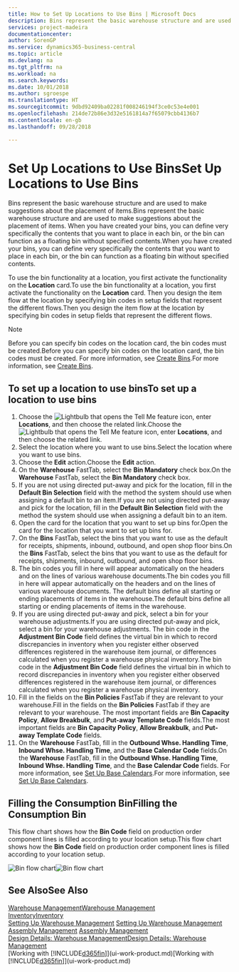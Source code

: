 ```yaml
---
title: How to Set Up Locations to Use Bins | Microsoft Docs
description: Bins represent the basic warehouse structure and are used to make suggestions about the placement of items. When you have created your bins, you can define very specifically the contents that you want to place in each bin, or the bin can function as a floating bin without specified contents.
services: project-madeira
documentationcenter: 
author: SorenGP
ms.service: dynamics365-business-central
ms.topic: article
ms.devlang: na
ms.tgt_pltfrm: na
ms.workload: na
ms.search.keywords: 
ms.date: 10/01/2018
ms.author: sgroespe
ms.translationtype: HT
ms.sourcegitcommit: 9dbd92409ba02281f008246194f3ce0c53e4e001
ms.openlocfilehash: 214de72b86e3d32e5161814a7f65079cbb4136b7
ms.contentlocale: en-gb
ms.lasthandoff: 09/28/2018

---
```

# <a name="set-up-locations-to-use-bins"></a><span data-ttu-id="7dcb8-104">Set Up Locations to Use Bins</span><span class="sxs-lookup"><span data-stu-id="7dcb8-104">Set Up Locations to Use Bins</span></span>
<span data-ttu-id="7dcb8-105">Bins represent the basic warehouse structure and are used to make suggestions about the placement of items.</span><span class="sxs-lookup"><span data-stu-id="7dcb8-105">Bins represent the basic warehouse structure and are used to make suggestions about the placement of items.</span></span> <span data-ttu-id="7dcb8-106">When you have created your bins, you can define very specifically the contents that you want to place in each bin, or the bin can function as a floating bin without specified contents.</span><span class="sxs-lookup"><span data-stu-id="7dcb8-106">When you have created your bins, you can define very specifically the contents that you want to place in each bin, or the bin can function as a floating bin without specified contents.</span></span>  

<span data-ttu-id="7dcb8-107">To use the bin functionality at a location, you first activate the functionality on the **Location** card.</span><span class="sxs-lookup"><span data-stu-id="7dcb8-107">To use the bin functionality at a location, you first activate the functionality on the **Location** card.</span></span> <span data-ttu-id="7dcb8-108">Then you design the item flow at the location by specifying bin codes in setup fields that represent the different flows.</span><span class="sxs-lookup"><span data-stu-id="7dcb8-108">Then you design the item flow at the location by specifying bin codes in setup fields that represent the different flows.</span></span>  

> [!NOTE]  
>  <span data-ttu-id="7dcb8-109">Before you can specify bin codes on the location card, the bin codes must be created.</span><span class="sxs-lookup"><span data-stu-id="7dcb8-109">Before you can specify bin codes on the location card, the bin codes must be created.</span></span> <span data-ttu-id="7dcb8-110">For more information, see [Create Bins](warehouse-how-to-create-individual-bins.md).</span><span class="sxs-lookup"><span data-stu-id="7dcb8-110">For more information, see [Create Bins](warehouse-how-to-create-individual-bins.md).</span></span>  

## <a name="to-set-up-a-location-to-use-bins"></a><span data-ttu-id="7dcb8-111">To set up a location to use bins</span><span class="sxs-lookup"><span data-stu-id="7dcb8-111">To set up a location to use bins</span></span>  
1.  <span data-ttu-id="7dcb8-112">Choose the ![Lightbulb that opens the Tell Me feature](media/ui-search/search_small.png "Tell me what you want to do") icon, enter **Locations**, and then choose the related link.</span><span class="sxs-lookup"><span data-stu-id="7dcb8-112">Choose the ![Lightbulb that opens the Tell Me feature](media/ui-search/search_small.png "Tell me what you want to do") icon, enter **Locations**, and then choose the related link.</span></span>  
2.  <span data-ttu-id="7dcb8-113">Select the location where you want to use bins.</span><span class="sxs-lookup"><span data-stu-id="7dcb8-113">Select the location where you want to use bins.</span></span>  
3.  <span data-ttu-id="7dcb8-114">Choose the **Edit** action.</span><span class="sxs-lookup"><span data-stu-id="7dcb8-114">Choose the **Edit** action.</span></span>  
4.  <span data-ttu-id="7dcb8-115">On the **Warehouse** FastTab, select the **Bin Mandatory** check box.</span><span class="sxs-lookup"><span data-stu-id="7dcb8-115">On the **Warehouse** FastTab, select the **Bin Mandatory** check box.</span></span>  
5.  <span data-ttu-id="7dcb8-116">If you are not using directed put-away and pick for the location, fill in the **Default Bin Selection** field with the method the system should use when assigning a default bin to an item.</span><span class="sxs-lookup"><span data-stu-id="7dcb8-116">If you are not using directed put-away and pick for the location, fill in the **Default Bin Selection** field with the method the system should use when assigning a default bin to an item.</span></span>  
6.  <span data-ttu-id="7dcb8-117">Open the card for the location that you want to set up bins for.</span><span class="sxs-lookup"><span data-stu-id="7dcb8-117">Open the card for the location that you want to set up bins for.</span></span>
7.  <span data-ttu-id="7dcb8-118">On the **Bins** FastTab, select the bins that you want to use as the default for receipts, shipments, inbound, outbound, and open shop floor bins.</span><span class="sxs-lookup"><span data-stu-id="7dcb8-118">On the **Bins** FastTab, select the bins that you want to use as the default for receipts, shipments, inbound, outbound, and open shop floor bins.</span></span>  
8.  <span data-ttu-id="7dcb8-119">The bin codes you fill in here will appear automatically on the headers and on the lines of various warehouse documents.</span><span class="sxs-lookup"><span data-stu-id="7dcb8-119">The bin codes you fill in here will appear automatically on the headers and on the lines of various warehouse documents.</span></span> <span data-ttu-id="7dcb8-120">The default bins define all starting or ending placements of items in the warehouse.</span><span class="sxs-lookup"><span data-stu-id="7dcb8-120">The default bins define all starting or ending placements of items in the warehouse.</span></span>  
9.  <span data-ttu-id="7dcb8-121">If you are using directed put-away and pick, select a bin for your warehouse adjustments.</span><span class="sxs-lookup"><span data-stu-id="7dcb8-121">If you are using directed put-away and pick, select a bin for your warehouse adjustments.</span></span> <span data-ttu-id="7dcb8-122">The bin code in the **Adjustment Bin Code** field defines the virtual bin in which to record discrepancies in inventory when you register either observed differences registered in the warehouse item journal, or differences calculated when you register a warehouse physical inventory.</span><span class="sxs-lookup"><span data-stu-id="7dcb8-122">The bin code in the **Adjustment Bin Code** field defines the virtual bin in which to record discrepancies in inventory when you register either observed differences registered in the warehouse item journal, or differences calculated when you register a warehouse physical inventory.</span></span>  
10. <span data-ttu-id="7dcb8-123">Fill in the fields on the **Bin Policies** FastTab if they are relevant to your warehouse.</span><span class="sxs-lookup"><span data-stu-id="7dcb8-123">Fill in the fields on the **Bin Policies** FastTab if they are relevant to your warehouse.</span></span> <span data-ttu-id="7dcb8-124">The most important fields are **Bin Capacity Policy**, **Allow Breakbulk**, and **Put-away Template Code** fields.</span><span class="sxs-lookup"><span data-stu-id="7dcb8-124">The most important fields are **Bin Capacity Policy**, **Allow Breakbulk**, and **Put-away Template Code** fields.</span></span>  
11. <span data-ttu-id="7dcb8-125">On the **Warehouse** FastTab, fill in the **Outbound Whse. Handling Time**, **Inbound Whse. Handling Time**, and the **Base Calendar Code** fields.</span><span class="sxs-lookup"><span data-stu-id="7dcb8-125">On the **Warehouse** FastTab, fill in the **Outbound Whse. Handling Time**, **Inbound Whse. Handling Time**, and the **Base Calendar Code** fields.</span></span> <span data-ttu-id="7dcb8-126">For more information, see [Set Up Base Calendars](across-how-to-assign-base-calendars.md).</span><span class="sxs-lookup"><span data-stu-id="7dcb8-126">For more information, see [Set Up Base Calendars](across-how-to-assign-base-calendars.md).</span></span>

## <a name="filling-the-consumption-bin"></a><span data-ttu-id="7dcb8-127">Filling the Consumption Bin</span><span class="sxs-lookup"><span data-stu-id="7dcb8-127">Filling the Consumption Bin</span></span>
<span data-ttu-id="7dcb8-128">This flow chart shows how the **Bin Code** field on production order component lines is filled according to your location setup.</span><span class="sxs-lookup"><span data-stu-id="7dcb8-128">This flow chart shows how the **Bin Code** field on production order component lines is filled according to your location setup.</span></span>

<span data-ttu-id="7dcb8-129">![Bin flow chart](media/binflow.png "BinFlow")</span><span class="sxs-lookup"><span data-stu-id="7dcb8-129">![Bin flow chart](media/binflow.png "BinFlow")</span></span>  

## <a name="see-also"></a><span data-ttu-id="7dcb8-130">See Also</span><span class="sxs-lookup"><span data-stu-id="7dcb8-130">See Also</span></span>
[<span data-ttu-id="7dcb8-131">Warehouse Management</span><span class="sxs-lookup"><span data-stu-id="7dcb8-131">Warehouse Management</span></span>](warehouse-manage-warehouse.md)  
[<span data-ttu-id="7dcb8-132">Inventory</span><span class="sxs-lookup"><span data-stu-id="7dcb8-132">Inventory</span></span>](inventory-manage-inventory.md)  
<span data-ttu-id="7dcb8-133">[Setting Up Warehouse Management](warehouse-setup-warehouse.md)   </span><span class="sxs-lookup"><span data-stu-id="7dcb8-133">[Setting Up Warehouse Management](warehouse-setup-warehouse.md)   </span></span>  
<span data-ttu-id="7dcb8-134">[Assembly Management](assembly-assemble-items.md)  </span><span class="sxs-lookup"><span data-stu-id="7dcb8-134">[Assembly Management](assembly-assemble-items.md)  </span></span>  
[<span data-ttu-id="7dcb8-135">Design Details: Warehouse Management</span><span class="sxs-lookup"><span data-stu-id="7dcb8-135">Design Details: Warehouse Management</span></span>](design-details-warehouse-management.md)  
<span data-ttu-id="7dcb8-136">[Working with [!INCLUDE[d365fin](includes/d365fin_md.md)]](ui-work-product.md)</span><span class="sxs-lookup"><span data-stu-id="7dcb8-136">[Working with [!INCLUDE[d365fin](includes/d365fin_md.md)]](ui-work-product.md)</span></span>

